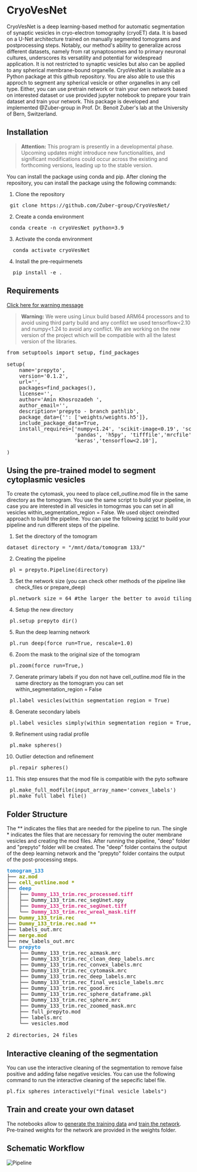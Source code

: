 # CryoVesNet

CryoVesNet is a deep learning-based method for automatic segmentation of synaptic vesicles in cryo-electron tomography (cryoET) data. It is based on a U-Net architecture trained on manually segmented tomograms and postprocessing steps. Notably, our method's ability to generalize across different datasets, namely from rat synaptosomes and to primary neuronal cultures, underscores its versatility and potential for widespread application. It is not restricted to synaptic vesicles but also can be applied to any spherical membrane-bound organelle. CryoVesNet is available as a Python package at this github repository.
You are also able to use this approch to segment any spherical vesicle or other organelles in any cell type.
Either, you can use pretrain network or train your own network based on interested dataset or use provided jupyter notebook to prepare your train dataset and train your network.
This package is developed and implemented @Zuber-group in Prof. Dr. Benoit Zuber's lab at the University of Bern, Switzerland.

## Installation
> **Attention:**
This program is presently in a developmental phase. Upcoming updates might introduce new functionalities, and significant modifications could occur across the existing and forthcoming versions, leading up to the stable version.
> 
You can install the package using conda and pip. After cloning the repository, you can install the package using the following commands:
1. Clone the repository
<pre> git clone https://github.com/Zuber-group/CryoVesNet/</pre>
2. Create a conda environment
<pre> conda create -n cryoVesNet python=3.9</pre>
3. Activate the conda environment
<pre>  conda activate cryoVesNet </pre>
4. Install the pre-requirmenets
<pre>  pip install -e . </pre>




## Requirements

[Click here for warning message](./warning-message.html)
> **Warning:**
We were using Linux build based ARM64 processors and to avoid using third party build and any confilct we used tensorflow<2.10 and numpy<1.24 to avoid any conflict. We are working on the new version of the project which will be compatible with all the latest version of the libraries.

<pre>
from setuptools import setup, find_packages

setup(
    name='prepyto',
    version='0.1.2',
    url='',
    packages=find_packages(),
    license='',
    author='Amin Khosrozadeh ',
    author_email='',
    description='prepyto - branch pathlib',
    package_data={'': ['weights/weights.h5']},
    include_package_data=True,
    install_requires=['numpy<1.24', 'scikit-image<0.19', 'scipy', 'jupyter','jupyterlab',
                      'pandas', 'h5py', 'tifffile','mrcfile','tqdm', 'napari',
                      'keras','tensorflow<2.10'],

)
</pre>
## Using the pre-trained model to segment cytoplasmic vesicles
To create the cytomask, you need to place cell_outline.mod file in the same directory as the tomogram.
You use the same script to build your pipeline, in case you are interested in all vesicles in tomogrmas you can set  in all vesicles within_segmentation_region = False.
We used object oreindted approach to build the pipeline. You can use the following [script](notebooks/single_dataset.py) to build your pipeline and run different steps of the pipeline.


1. Set the directory of the tomogram 
<pre>dataset_directory = "/mnt/data/tomogram_133/"</pre>
2. Creating the pipeline  
<pre> pl = prepyto.Pipeline(directory) </pre>
3. Set the network size (you can check other methods of the pipeline like check_files or prepare_deep) 
<pre> pl.network_size = 64 #the larger the better to avoid tiling effects </pre>
4. Setup the new directory  
<pre> pl.setup_prepyto_dir() </pre>
5. Run the deep learning network
<pre> pl.run_deep(force_run=True, rescale=1.0) </pre>
6. Zoom the mask to the original size of the tomogram
<pre> pl.zoom(force_run=True,) </pre>
7. Generate primary labels if you don not have cell_outline.mod file in the same directory as the tomogram you can set within_segmentation_region = False
<pre> pl.label_vesicles(within_segmentation_region = True) </pre>
8. Generate secondary labels
<pre> pl.label_vesicles_simply(within_segmentation_region = True, input_array_name="deep_mask") </pre>
9. Refinement using radial profile
<pre> pl.make_spheres() </pre>
10. Outlier detection and refinement
<pre> pl.repair_spheres() </pre>
11. This step ensures that the mod file is compatible with the pyto software
<pre> pl.make_full_modfile(input_array_name='convex_labels')
 pl.make_full_label_file() </pre>


## Folder Structure

The ** indicates the files that are needed for the pipeline to run.
The single * indicates the files that are necessary for removing the outer membrane vesicles and creating the mod files.
After running the pipeline, "deep" folder and "prepyto" folder will be created.
The "deep" folder contains the output of the deep learning network and the "prepyto" folder contains the output of the post-processing steps.


<pre><font color="#268BD2"><b>tomogram_133</b></font>
├── <font color="#859900"><b>az.mod</b></font>
├── <font color="#859900"><b>cell_outline.mod *</b></font>
├── <font color="#268BD2"><b>deep</b></font>
│   ├── <font color="#D33682"><b>Dummy_133_trim.rec_processed.tiff</b></font>
│   ├── Dummy_133_trim.rec_segUnet.npy
│   ├── <font color="#D33682"><b>Dummy_133_trim.rec_segUnet.tiff</b></font>
│   └── <font color="#D33682"><b>Dummy_133_trim.rec_wreal_mask.tiff</b></font>
├── <font color="#859900"><b>Dummy_133_trim.rec</b></font>
├── <font color="#859900"><b>Dummy_133_trim.rec.nad **</b></font>
├── labels_out.mrc
├── <font color="#859900"><b>merge.mod</b></font>
├── new_labels_out.mrc
└── <font color="#268BD2"><b>prepyto</b></font>
    ├── Dummy_133_trim.rec_azmask.mrc
    ├── Dummy_133_trim.rec_clean_deep_labels.mrc
    ├── Dummy_133_trim.rec_convex_labels.mrc
    ├── Dummy_133_trim.rec_cytomask.mrc
    ├── Dummy_133_trim.rec_deep_labels.mrc
    ├── Dummy_133_trim.rec_final_vesicle_labels.mrc
    ├── Dummy_133_trim.rec_good.mrc
    ├── Dummy_133_trim.rec_sphere_dataframe.pkl
    ├── Dummy_133_trim.rec_sphere.mrc
    ├── Dummy_133_trim.rec_zoomed_mask.mrc
    ├── full_prepyto.mod
    ├── labels.mrc
    └── vesicles.mod

2 directories, 24 files</pre>

## Interactive cleaning of the segmentation
You can use the interactive cleaning of the segmentation to remove false positive and adding false negative vesicles.
You can use the following command to run the interactive cleaning of the sepecific label file.

<pre>
pl.fix_spheres_interactively("final_vesicle_labels")
</pre>

## Train and create your own dataset
The notebooks allow to [generate the training data](notebooks/create_trainingset.ipynb) and [train the network](notebooks/training_vesicles.ipynb). Pre-trained weights for the network are provided in the weights folder.
## Schematic Workflow
![Pipeline](images/github_figure.png)
